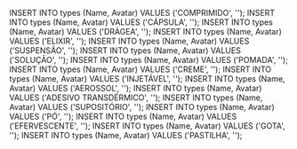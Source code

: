 INSERT INTO types (Name, Avatar) VALUES ('COMPRIMIDO', '');
INSERT INTO types (Name, Avatar) VALUES ('CÁPSULA', '');
INSERT INTO types (Name, Avatar) VALUES ('DRÁGEA', '');
INSERT INTO types (Name, Avatar) VALUES ('ELIXIR', '');
INSERT INTO types (Name, Avatar) VALUES ('SUSPENSÃO', '');
INSERT INTO types (Name, Avatar) VALUES ('SOLUÇÃO', '');
INSERT INTO types (Name, Avatar) VALUES ('POMADA', '');
INSERT INTO types (Name, Avatar) VALUES ('CREME', '');
INSERT INTO types (Name, Avatar) VALUES ('INJETÁVEL', '');
INSERT INTO types (Name, Avatar) VALUES ('AEROSSOL', '');
INSERT INTO types (Name, Avatar) VALUES ('ADESIVO TRANSDÉRMICO', '');
INSERT INTO types (Name, Avatar) VALUES ('SUPOSITÓRIO', '');
INSERT INTO types (Name, Avatar) VALUES ('PÓ', '');
INSERT INTO types (Name, Avatar) VALUES ('EFERVESCENTE', '');
INSERT INTO types (Name, Avatar) VALUES ('GOTA', '');
INSERT INTO types (Name, Avatar) VALUES ('PASTILHA', '');